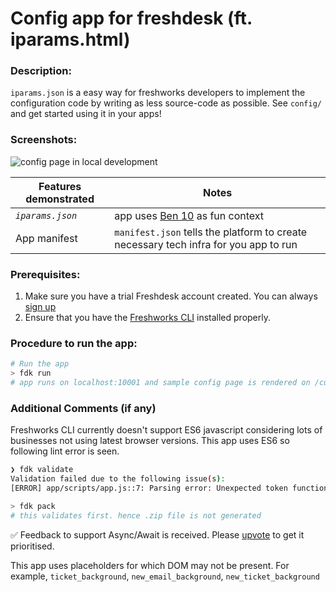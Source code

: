 # Config app for freshdesk (ft. iparams.html)

### Description:

`iparams.json` is a easy way for freshworks developers to implement the configuration code by writing as less source-code as possible. See `config/` and get started using it in your apps!

### Screenshots:

![config page in local development](./screenshots/1.png)

| Features demonstrated | Notes                                                                                |
| --------------------- | ------------------------------------------------------------------------------------ |
| _`iparams.json`_      | app uses [Ben 10](https://en.wikipedia.org/wiki/Ben_10) as fun context               |
| App manifest          | `manifest.json` tells the platform to create necessary tech infra for you app to run |


### Prerequisites:

1. Make sure you have a trial Freshdesk account created. You can always [sign up](https://freshdesk.com/signup)
2. Ensure that you have the [Freshworks CLI](https://community.developers.freshworks.com/t/what-are-the-prerequisites-to-install-the-freshworks-cli/234) installed properly.

### Procedure to run the app:

```sh
# Run the app
> fdk run
# app runs on localhost:10001 and sample config page is rendered on /custom_configs
```

### Additional Comments (if any)

Freshworks CLI currently doesn't support ES6 javascript considering lots of businesses not using latest browser versions. This app uses ES6 so following lint error is seen.

```sh
❯ fdk validate
Validation failed due to the following issue(s):
[ERROR] app/scripts/app.js::7: Parsing error: Unexpected token function

> fdk pack
# this validates first. hence .zip file is not generated
```

✅ Feedback to support Async/Await is received. Please [upvote](https://community.developers.freshworks.com/t/async-await-not-supported-in-fdk/150/3) to get it prioritised.

This app uses placeholders for which DOM may not be present. For example, `ticket_background`, `new_email_background`, `new_ticket_background`
